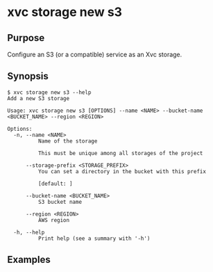 # xvc storage new s3

## Purpose

Configure an S3 (or a compatible) service as an Xvc storage. 

## Synopsis 

```console
$ xvc storage new s3 --help
Add a new S3 storage

Usage: xvc storage new s3 [OPTIONS] --name <NAME> --bucket-name <BUCKET_NAME> --region <REGION>

Options:
  -n, --name <NAME>
          Name of the storage
          
          This must be unique among all storages of the project

      --storage-prefix <STORAGE_PREFIX>
          You can set a directory in the bucket with this prefix
          
          [default: ]

      --bucket-name <BUCKET_NAME>
          S3 bucket name

      --region <REGION>
          AWS region

  -h, --help
          Print help (see a summary with '-h')

```
## Examples

